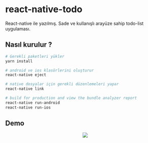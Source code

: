 # react-native-todo
React-native ile yazılmış. Sade ve kullanışlı arayüze sahip todo-list uygulaması.

## Nasıl kurulur ?
``` bash
# Gerekli paketleri yükler
yarn install

# android ve ios klasörlerini oluşturur
react-native eject

# native dosyalar için gerekli düzenlemeleri yapar
react-native link

# build for production and view the bundle analyzer report
react-native run-android
react-native run-ios
```

## Demo
<p align="center">
<img src="https://raw.githubusercontent.com/irfansener/react-native-todo/master/demo.gif" />
</p>
